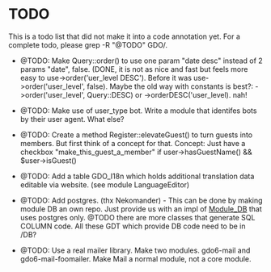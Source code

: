 # TODO

This is a todo list that did not make it into a code annotation yet.
For a complete todo, please grep -R "@TODO" GDO/.

- @TODO: Make Query::order() to use one param "date desc" instead of 2 params "date", false. (DONE, it is not as nice and fast but feels more easy to use->order('uer_level DESC'). Before it was use->order('user_level', false). Maybe the old way with constants is best?: ->order('user_level', Query::DESC) or ->orderDESC('user_level). nah!

- @TODO: Make use of user_type bot. Write a module that identifes bots by their user agent. What else?

- @TODO: Create a method Register::elevateGuest() to turn guests into members. But first think of a concept for that. Concept: Just have a checkbox "make_this_guest_a_member" if user->hasGuestName() && $user->isGuest()

- @TODO: Add a table GDO_I18n which holds additional translation data editable via website. (see module LanguageEditor)

- @TODO: Add postgres. (thx Nekomander) - This can be done by making module DB an own repo. Just provide us with an impl of [Module_DB](https://github.com/gizmore/gdo6/edit/master/GDO/DB/) that uses postgres only. @TODO there are more classes that generate SQL COLUMN code. All these GDT which provide DB code need to be in /DB?

- @TODO: Use a real mailer library. Make two modules. gdo6-mail and gdo6-mail-foomailer. Make Mail a normal module, not a core module.

